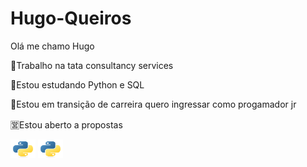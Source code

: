 # Hugo-Queiros
Olá me chamo Hugo 



💼Trabalho na tata consultancy services



📓Estou estudando Python e SQL



🚥Estou em transição de carreira quero ingressar como progamador jr



🈺Estou aberto a propostas 



 <img align="center" alt="Rafa-Python" height="30" width="40" src="https://raw.githubusercontent.com/devicons/devicon/master/icons/python/python-original.svg">
 <img align="center" alt="Rafa-SQL" height="30" width="40" src="https://raw.githubusercontent.com/devicons/devicon/master/icons/python/python-original.svg">
  
</div>

  ##

  
 
